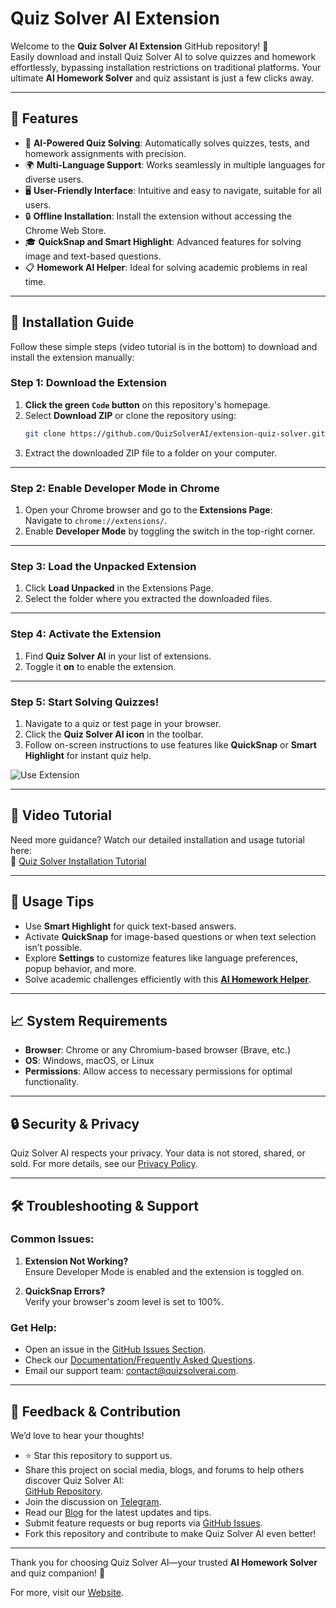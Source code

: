 # Quiz Solver AI Extension

Welcome to the **Quiz Solver AI Extension** GitHub repository! 🚀  
Easily download and install Quiz Solver AI to solve quizzes and homework effortlessly, bypassing installation restrictions on traditional platforms. Your ultimate **AI Homework Solver** and quiz assistant is just a few clicks away.

---

## 🎯 Features

- 🧬 **AI-Powered Quiz Solving**: Automatically solves quizzes, tests, and homework assignments with precision.  
- 🌍 **Multi-Language Support**: Works seamlessly in multiple languages for diverse users.  
- 🖥️ **User-Friendly Interface**: Intuitive and easy to navigate, suitable for all users.  
- 🔒 **Offline Installation**: Install the extension without accessing the Chrome Web Store.  
- 🎓 **QuickSnap and Smart Highlight**: Advanced features for solving image and text-based questions.  
- 📋 **Homework AI Helper**: Ideal for solving academic problems in real time.  

---

## 🔧 Installation Guide

Follow these simple steps (video tutorial is in the bottom) to download and install the extension manually:

### Step 1: Download the Extension
1. **Click the green `Code` button** on this repository's homepage.
2. Select **Download ZIP** or clone the repository using:
   ```bash
   git clone https://github.com/QuizSolverAI/extension-quiz-solver.git
   ```
3. Extract the downloaded ZIP file to a folder on your computer.

---

### Step 2: Enable Developer Mode in Chrome
1. Open your Chrome browser and go to the **Extensions Page**:  
   Navigate to `chrome://extensions/`.
2. Enable **Developer Mode** by toggling the switch in the top-right corner.

---

### Step 3: Load the Unpacked Extension
1. Click **Load Unpacked** in the Extensions Page.
2. Select the folder where you extracted the downloaded files.

---

### Step 4: Activate the Extension
1. Find **Quiz Solver AI** in your list of extensions.
2. Toggle it **on** to enable the extension.

---

### Step 5: Start Solving Quizzes!
1. Navigate to a quiz or test page in your browser.
2. Click the **Quiz Solver AI icon** in the toolbar.
3. Follow on-screen instructions to use features like **QuickSnap** or **Smart Highlight** for instant quiz help.

![Use Extension](https://quizsolverai.com/images/headanimation.gif)

---

## 📼 Video Tutorial

Need more guidance? Watch our detailed installation and usage tutorial here:  
🎥 [Quiz Solver Installation Tutorial](https://www.youtube.com/watch?v=qclZj925T2E)

---

## 🧪 Usage Tips

- Use **Smart Highlight** for quick text-based answers.
- Activate **QuickSnap** for image-based questions or when text selection isn’t possible.
- Explore **Settings** to customize features like language preferences, popup behavior, and more.
- Solve academic challenges efficiently with this [**AI Homework Helper**](https://quizsolverai.com/?utm_source=github&utm_medium=offline).

---

## 📈 System Requirements

- **Browser**: Chrome or any Chromium-based browser (Brave, etc.)
- **OS**: Windows, macOS, or Linux
- **Permissions**: Allow access to necessary permissions for optimal functionality.

---

## 🔒 Security & Privacy

Quiz Solver AI respects your privacy. Your data is not stored, shared, or sold. For more details, see our [Privacy Policy](https://quizsolverai.com/page/privacy-policy/?utm_source=github&utm_medium=offline).

---

## 🛠️ Troubleshooting & Support

### Common Issues:
1. **Extension Not Working?**  
   Ensure Developer Mode is enabled and the extension is toggled on.

2. **QuickSnap Errors?**  
   Verify your browser's zoom level is set to 100%.

### Get Help:
- Open an issue in the [GitHub Issues Section](https://github.com/QuizSolverAI/extension-quiz-solver/issues).
- Check our [Documentation/Frequently Asked Questions](https://docs.quizsolverai.com/doc).
- Email our support team: [contact@quizsolverai.com](mailto:contact@quizsolverai.com).

---

## 🌟 Feedback & Contribution

We’d love to hear your thoughts!  
- ⭐ Star this repository to support us.  
- Share this project on social media, blogs, and forums to help others discover Quiz Solver AI:  
  [GitHub Repository](https://github.com/QuizSolverAI/extension-quiz-solver).  
- Join the discussion on [Telegram](https://t.me/quizsolverai).  
- Read our [Blog](https://quizsolverai.com/blog/?utm_source=github&utm_medium=offline) for the latest updates and tips.  
- Submit feature requests or bug reports via [GitHub Issues](https://github.com/QuizSolverAI/extension-quiz-solver/issues).  
- Fork this repository and contribute to make Quiz Solver AI even better!  

---

Thank you for choosing Quiz Solver AI—your trusted **AI Homework Solver** and quiz companion! 🎉  

For more, visit our [Website](https://quizsolverai.com/?utm_source=github&utm_medium=offline).
